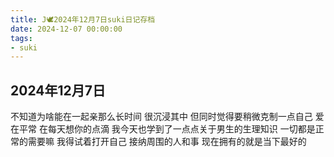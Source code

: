 ```yaml
---
title: J🕊️2024年12月7日suki日记存档
date: 2024-12-07 00:00:00
tags:
- suki
---
```


## 2024年12月7日

不知道为啥能在一起亲那么长时间
很沉浸其中
但同时觉得要稍微克制一点自己
爱在平常 在每天想你的点滴
我今天也学到了一点点关于男生的生理知识
一切都是正常的需要嘛
我得试着打开自己
接纳周围的人和事
现在拥有的就是当下最好的
